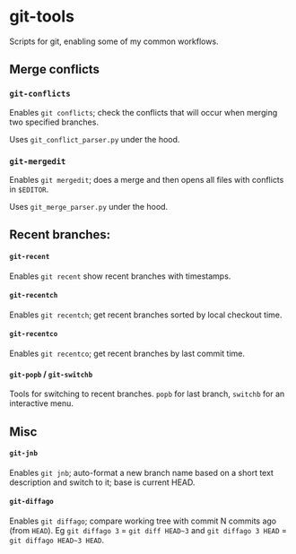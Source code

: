 # git-tools

Scripts for git, enabling some of my common workflows.

## Merge conflicts

### `git-conflicts`

Enables `git conflicts`; check the conflicts that will occur when merging two specified branches.

Uses `git_conflict_parser.py` under the hood.

### `git-mergedit`

Enables `git mergedit`; does a merge and then opens all files with conflicts in `$EDITOR`.

Uses `git_merge_parser.py` under the hood.

## Recent branches:

#### `git-recent`

Enables `git recent` show recent branches with timestamps.

#### `git-recentch`

Enables `git recentch`; get recent branches sorted by local checkout time.

#### `git-recentco`

Enables `git recentco`; get recent branches by last commit time.

#### `git-popb` / `git-switchb`

Tools for switching to recent branches. `popb` for last branch, `switchb` for an interactive menu.

## Misc

#### `git-jnb`

Enables `git jnb`; auto-format a new branch name based on a short text description and switch to it; base is current HEAD.

#### `git-diffago`

Enables `git diffago`; compare working tree with commit N commits ago (from `HEAD`). Eg `git diffago 3` = `git diff HEAD~3` and `git diffago 3 HEAD` = `git diffago HEAD~3 HEAD`.
